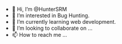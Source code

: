 - 👋 Hi, I’m @HunterSRM
- 👀 I’m interested in Bug Hunting.
- 🌱 I’m currently learning web development.
- 💞️ I’m looking to collaborate on ...
- 📫 How to reach me ...

<!---
HunterSRM/HunterSRM is a ✨ special ✨ repository because its `README.md` (this file) appears on your GitHub profile.
You can click the Preview link to take a look at your changes.
--->
